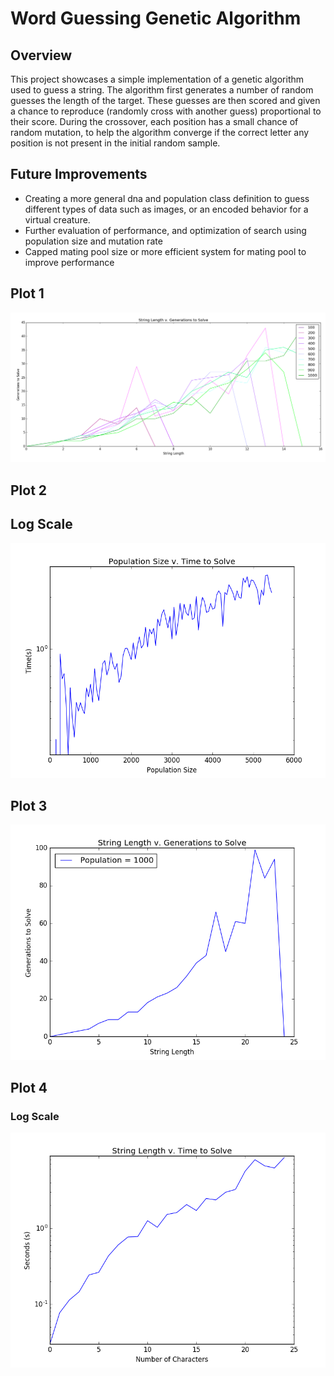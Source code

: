 # Word Guessing Genetic Algorithm

## Overview
This project showcases a simple implementation of a genetic algorithm used to guess a string. The algorithm first generates a number of random guesses the length of the target. These guesses are then scored and given a chance to reproduce (randomly cross with another guess) proportional to their score. During the crossover, each position has a small chance of random mutation, to help the algorithm converge if the correct letter any position is not present in the initial random sample.

## Future Improvements
* Creating a more general dna and population class definition to guess different types of data such as images, or an encoded behavior for a virtual creature.
* Further evaluation of performance, and optimization of search using population size and mutation rate
* Capped mating pool size or more efficient system for mating pool to improve performance

## Plot 1

![](https://raw.githubusercontent.com/mleclair73/Genetic-Algorithms/master/Plots/Population_Size_v_Generations_to_Solve_100-1000_Population.png)

## Plot 2
## Log Scale
![](https://raw.githubusercontent.com/mleclair73/Genetic-Algorithms/master/Plots/Population_Size_v_Time_to_Solve.png)

## Plot 3
![](https://raw.githubusercontent.com/mleclair73/Genetic-Algorithms/master/Plots/String_Length_v_Generations_to_Solve_1000_Population.png)

## Plot 4
### Log Scale
![](https://raw.githubusercontent.com/mleclair73/Genetic-Algorithms/master/Plots/String_Length_v_Time_to_Solve.png)

